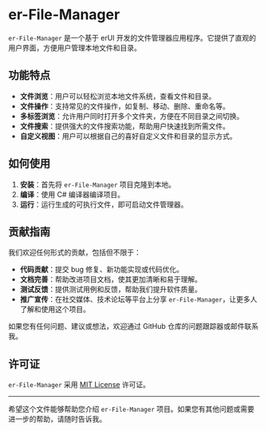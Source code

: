 # er-File-Manager

`er-File-Manager` 是一个基于 erUI 开发的文件管理器应用程序。它提供了直观的用户界面，方便用户管理本地文件和目录。

## 功能特点

- **文件浏览**：用户可以轻松浏览本地文件系统，查看文件和目录。
- **文件操作**：支持常见的文件操作，如复制、移动、删除、重命名等。
- **多标签浏览**：允许用户同时打开多个文件夹，方便在不同目录之间切换。
- **文件搜索**：提供强大的文件搜索功能，帮助用户快速找到所需文件。
- **自定义视图**：用户可以根据自己的喜好自定义文件和目录的显示方式。

## 如何使用

1. **安装**：首先将 `er-File-Manager` 项目克隆到本地。
2. **编译**：使用 C# 编译器编译项目。
3. **运行**：运行生成的可执行文件，即可启动文件管理器。

## 贡献指南

我们欢迎任何形式的贡献，包括但不限于：

- **代码贡献**：提交 bug 修复、新功能实现或代码优化。
- **文档完善**：帮助改进项目文档，使其更加清晰和易于理解。
- **测试反馈**：提供测试用例和反馈，帮助我们提升软件质量。
- **推广宣传**：在社交媒体、技术论坛等平台上分享 `er-File-Manager`，让更多人了解和使用这个项目。

如果您有任何问题、建议或想法，欢迎通过 GitHub 仓库的问题跟踪器或邮件联系我。

## 许可证

`er-File-Manager` 采用 [MIT License](LICENSE) 许可证。

---

希望这个文件能够帮助您介绍 `er-File-Manager` 项目。如果您有其他问题或需要进一步的帮助，请随时告诉我。
